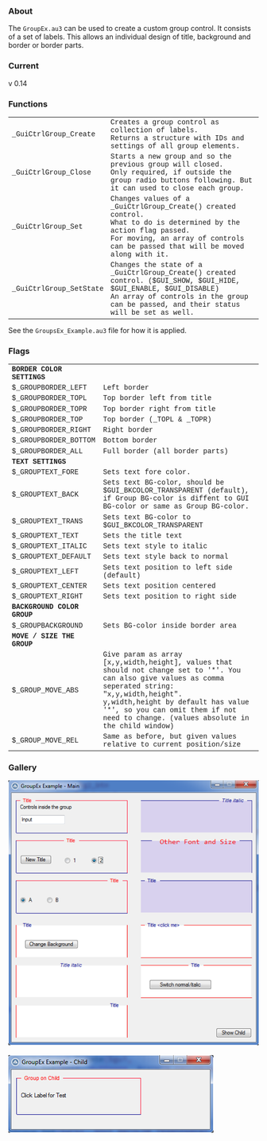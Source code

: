 ### About
<span>The ```GroupEx.au3``` can be used to create a custom group control. It consists of a set of labels. This allows an individual design of title, background and border or border parts.</span>
### Current
<span>v 0.14</span>

### Functions
<span><table style='font-family:"Courier New"'>
<tr><td>_GuiCtrlGroup_Create</td>
<td>Creates a group control as collection of labels.<br />Returns a structure with IDs and settings of all group elements.</td></tr>
<tr><td>_GuiCtrlGroup_Close</td>
<td>Starts a new group and so the previous group will closed.<br />Only required, if outside the group radio buttons following. But it can used to close each group.</td></tr>
<tr><td>_GuiCtrlGroup_Set</td>
<td>Changes values of a _GuiCtrlGroup_Create() created control.<br />What to do is determined by the action flag passed.<br />For moving, an array of controls can be passed that will be moved along with it.</td></tr>
<tr><td>_GuiCtrlGroup_SetState</td>
<td>Changes the state of a _GuiCtrlGroup_Create() created control. ($GUI_SHOW, $GUI_HIDE, $GUI_ENABLE, $GUI_DISABLE)<br />An array of controls in the group can be passed, and their status will be set as well.</td></tr>
</table></span>

See the ```GroupsEx_Example.au3``` file for how it is applied.

### Flags
<span><table style='font-family:"Courier New"'>
<tr><td><b>BORDER COLOR SETTINGS</b></td><td></td></tr>
<tr><td>$_GROUPBORDER_LEFT</td><td>Left border</td></tr>
<tr><td>$_GROUPBORDER_TOPL</td><td>Top border left from title</td></tr>
<tr><td>$_GROUPBORDER_TOPR</td><td>Top border right from title</td></tr>
<tr><td>$_GROUPBORDER_TOP</td><td>Top border (_TOPL &amp; _TOPR)</td></tr>
<tr><td>$_GROUPBORDER_RIGHT</td><td>Right border</td></tr>
<tr><td>$_GROUPBORDER_BOTTOM</td><td>Bottom border</td></tr>
<tr><td>$_GROUPBORDER_ALL</td><td>Full border (all border parts)</td></tr>
<tr><td><b>TEXT SETTINGS</b></td><td></td></tr>
<tr><td>$_GROUPTEXT_FORE</td><td>Sets text fore color.</td></tr>
<tr><td>$_GROUPTEXT_BACK</td><td>Sets text BG-color, should be $GUI_BKCOLOR_TRANSPARENT (default), if Group BG-color is diffent to GUI BG-color or same as Group BG-color.</td></tr>
<tr><td>$_GROUPTEXT_TRANS</td><td>Sets text BG-color to $GUI_BKCOLOR_TRANSPARENT</td></tr>
<tr><td>$_GROUPTEXT_TEXT</td><td>Sets the title text</td></tr>
<tr><td>$_GROUPTEXT_ITALIC</td><td>Sets text style to italic</td></tr>
<tr><td>$_GROUPTEXT_DEFAULT</td><td>Sets text style back to normal</td></tr>
<tr><td>$_GROUPTEXT_LEFT</td><td>Sets text position to left side (default)</td></tr>
<tr><td>$_GROUPTEXT_CENTER</td><td>Sets text position centered</td></tr>
<tr><td>$_GROUPTEXT_RIGHT</td><td>Sets text position to right side</td></tr>
<tr><td><b>BACKGROUND COLOR GROUP</b></td><td></td></tr>
<tr><td>$_GROUPBACKGROUND</td><td>Sets BG-color inside border area</td></tr>
<tr><td><b>MOVE / SIZE THE GROUP</b></td><td></td></tr>
<tr><td>$_GROUP_MOVE_ABS</td><td>Give param as array [x,y,width,height], values that should not change set to '*'. You can also give values as comma seperated string: "x,y,width,height".<br />y,width,height by default has value '*', so you can omit them if not need to change. (values absolute in the child window)</td></tr>
<tr><td>$_GROUP_MOVE_REL</td><td>Same as before, but given values relative to current position/size</td></tr>
</table></span>

### Gallery
![main](pic/1_main.png)<br /><br />
![child](pic/2_child.png)